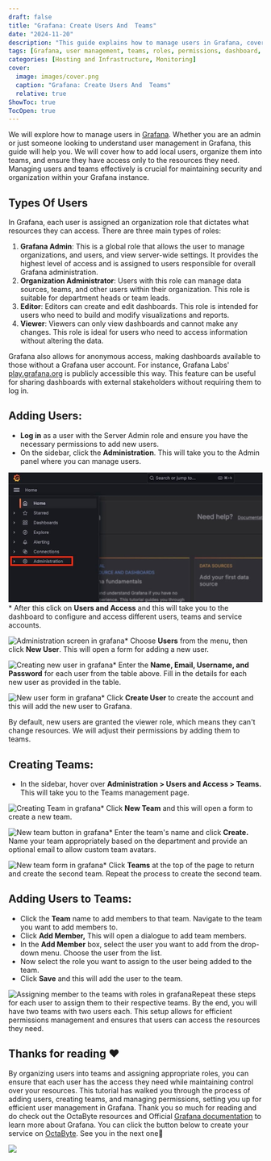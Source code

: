 ```yaml
---
draft: false
title: "Grafana: Create Users And  Teams"
date: "2024-11-20"
description: "This guide explains how to manage users in Grafana, covering the creation of users, teams, and assigning roles to ensure proper access control. It outlines the types of roles available in Grafana and provides step-by-step instructions on how to add users, create teams, and manage permissions."
tags: [Grafana, user management, teams, roles, permissions, dashboard, access control, admin, editor, viewer, Grafana Admin, Organization Administrator, team management, security]
categories: [Hosting and Infrastructure, Monitoring]
cover:
  image: images/cover.png
  caption: "Grafana: Create Users And  Teams"
  relative: true
ShowToc: true
TocOpen: true
---
```



We will explore how to manage users in [Grafana](https://octabyte.io/hosting-and-infrastructure/monitoring/grafana). Whether you are an admin or just someone looking to understand user management in Grafana, this guide will help you. We will cover how to add local users, organize them into teams, and ensure they have access only to the resources they need. Managing users and teams effectively is crucial for maintaining security and organization within your Grafana instance.

## Types Of Users

In Grafana, each user is assigned an organization role that dictates what resources they can access. There are three main types of roles:

1. **Grafana Admin**: This is a global role that allows the user to manage organizations, and users, and view server\-wide settings. It provides the highest level of access and is assigned to users responsible for overall Grafana administration.
2. **Organization Administrator**: Users with this role can manage data sources, teams, and other users within their organization. This role is suitable for department heads or team leads.
3. **Editor**: Editors can create and edit dashboards. This role is intended for users who need to build and modify visualizations and reports.
4. **Viewer**: Viewers can only view dashboards and cannot make any changes. This role is ideal for users who need to access information without altering the data.

Grafana also allows for anonymous access, making dashboards available to those without a Grafana user account. For instance, Grafana Labs' [play.grafana.org](https://play.grafana.org/?ref=blog.octabyte.io) is publicly accessible this way. This feature can be useful for sharing dashboards with external stakeholders without requiring them to log in.

## Adding Users:

* **Log in** as a user with the Server Admin role and ensure you have the necessary permissions to add new users.
* On the sidebar, click the **Administration**. This will take you to the Admin panel where you can manage users.

![Administartion screen in grafana](images/Screenshot-2024-07-15-at-7.48.23-PM-1.jpg)* After this click on **Users and Access** and this will take you to the dashboard to configure and access different users, teams and service accounts.

![Administration screen in grafana](https://blog.elest.io/content/images/2024/07/Screenshot-2024-07-15-at-7.35.05-PM.jpg)* Choose **Users** from the menu, then click **New User**. This will open a form for adding a new user.

![Creating new user in grafana](https://blog.elest.io/content/images/2024/07/Screenshot-2024-07-15-at-7.36.04-PM.jpg)* Enter the **Name, Email, Username, and Password** for each user from the table above. Fill in the details for each new user as provided in the table.

![New user form in grafana](https://blog.elest.io/content/images/2024/07/Screenshot-2024-07-15-at-7.37.01-PM.jpg)* Click **Create User** to create the account and this will add the new user to Grafana.

By default, new users are granted the viewer role, which means they can't change resources. We will adjust their permissions by adding them to teams.

## Creating Teams:

* In the sidebar, hover over **Administration \> Users and Access \> Teams.** This will take you to the Teams management page.

![Creating Team in grafana](https://blog.elest.io/content/images/2024/07/Screenshot-2024-07-15-at-7.37.32-PM.jpg)* Click **New Team** and this will open a form to create a new team.

![New team button in grafana](https://blog.elest.io/content/images/2024/07/Screenshot-2024-07-15-at-7.37.55-PM.jpg)* Enter the team's name and click **Create.** Name your team appropriately based on the department and provide an optional email to allow custom team avatars.

![New team form in grafana](https://blog.elest.io/content/images/2024/07/Screenshot-2024-07-15-at-7.38.30-PM.jpg)* Click **Teams** at the top of the page to return and create the second team. Repeat the process to create the second team.

## Adding Users to Teams:

* Click the **Team** name to add members to that team. Navigate to the team you want to add members to.
* Click **Add Member,** This will open a dialogue to add team members.
* In the **Add Member** box, select the user you want to add from the drop\-down menu. Choose the user from the list.
* Now select the role you want to assign to the user being added to the team.
* Click **Save** and this will add the user to the team.

![Assigning member to the teams with roles in grafana](https://blog.elest.io/content/images/2024/07/Screenshot-2024-07-15-at-9.39.14-PM.jpg)Repeat these steps for each user to assign them to their respective teams. By the end, you will have two teams with two users each. This setup allows for efficient permissions management and ensures that users can access the resources they need.

## **Thanks for reading ❤️**

By organizing users into teams and assigning appropriate roles, you can ensure that each user has the access they need while maintaining control over your resources. This tutorial has walked you through the process of adding users, creating teams, and managing permissions, setting you up for efficient user management in Grafana. Thank you so much for reading and do check out the OctaByte resources and Official [Grafana documentation](https://grafana.com/docs/grafana/latest/?ref=blog.octabyte.io) to learn more about Grafana. You can click the button below to create your service on [OctaByte](https://octabyte.io/hosting-and-infrastructure/monitoring/grafana). See you in the next one👋

[![](/images/octabyte-deploy.png)](https://octabyte.io/hosting-and-infrastructure/monitoring/grafana)

